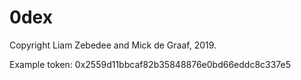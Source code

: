 0dex
====

Copyright Liam Zebedee and Mick de Graaf, 2019.

Example token: 0x2559d11bbcaf82b35848876e0bd66eddc8c337e5